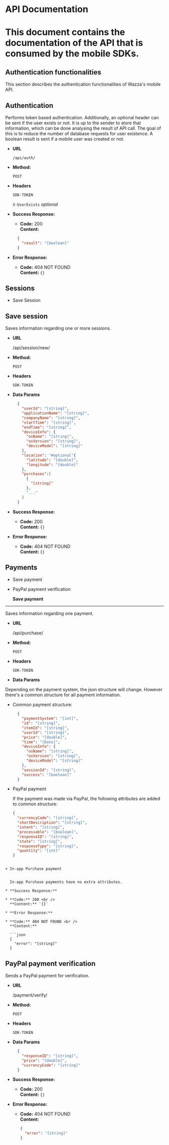 <h1>API Documentation<H1>

This document contains the documentation of the API that is consumed by the mobile SDKs. 

<h2>Authentication functionalities</h2>

This section describes the authentication functionalities of Wazza's mobile API.

**Authentication**
----
  Performs token based authentication. 
  Additionally, an optional header can be sent if the user exists or not. It is up to the sender to store that information, which can be done analysing the result of API call. The goal of this is to reduce the number of database requests for user existence. A boolean result is sent if a mobile user was created or not.

* **URL**

  `/api/auth/`

* **Method:**

  `POST`
   
*  **Headers**
    
    `SDK-TOKEN`

    `X-UserExists` *optional*

* **Success Response:**

  * **Code:** 200 <br />
    **Content:**
  ```json
    {
      "result": "[boolean]"
    }
  ```

* **Error Response:**

  * **Code:** 404 NOT FOUND <br />
    **Content:** `{}`


<h2>Sessions</h2>

+ Save Session

**Save session**
----
  Saves information regarding one or more sessions.

* **URL**

  /api/session/new/

* **Method:**

  `POST`
   
*  **Headers**
    
    `SDK-TOKEN`

* **Data Params**

  ```json
    {
      "userId": "[string]",
      "applicationName": "[string]",
      "companyName": "[string]",
      "startTime": "[string]",
      "endTime": "[string]",
      "deviceInfo": {
        "osName": "[string]",
        "osVersion": "[string]",
        "deviceModel": "[string]"
      },
      "location": "#optional"{
        "latitude": "[double]",
        "longitude": "[double]"
      },
      "purchases":[
        {
          "[string]"
        },
        "..."
      ]
    }
  ```

* **Success Response:**

  * **Code:** 200 <br />
    **Content:** `{}`

* **Error Response:**

  * **Code:** 404 NOT FOUND <br />
    **Content:** `{}`


<h2>Payments</h2>

+ Save payment
+ PayPal payment verification

  **Save payment**
----
  Saves information regarding one payment.

* **URL**

  /api/purchase/

* **Method:**

  `POST`

*  **Headers**
    
    `SDK-TOKEN`

* **Data Params**
 
Depending on the payment system, the json structure will change. However there's a common structure for all payment information.

+ Common payment structure:

  ```json
    {
      "paymentSystem": "[int]",
      "id": "[string]",
      "itemId": "[string]",
      "userId": "[string]",
      "price": "[double]",
      "time": "[Date]",
      "deviceInfo": {
        "osName": "[string]",
        "osVersion": "[string]",
        "deviceModel": "[string]"
      },
      "sessionId": "[string]",
      "success": "[boolean]"
    }
  ```
  
 + PayPal payment
  
 
    If the payment was made via PayPal, the following attributes are added to common structure:
  
    ```json
    {
      "currencyCode": "[string]",
      "shortDescription": "[string]",
      "intent": "[string]",
      "processable": "[boolean]",
      "responseID": "[string]",
      "state": "[string]",
      "responseType": "[string]",
      "quantity": "[int]"
    }
  ```
  
  + In-app Purchase payment
  

    In-app Purchase payments have no extra attributes.

* **Success Response:**

  * **Code:** 200 <br />
    **Content:** `{}`

* **Error Response:**

  * **Code:** 404 NOT FOUND <br />
    **Content:** 
   
    ```json
    {
      "error": "[string]"
    }
  ```

  **PayPal payment verification**
----
  Sends a PayPal payment for verification.

* **URL**

  /payment/verify/

* **Method:**

  `POST`

*  **Headers**
    
    `SDK-TOKEN`

* **Data Params**

  ```json
    {
      "responseID": "[string]",
      "price": "[double]",
      "currencyCode": "[string]"
    }
  ```

* **Success Response:**

  * **Code:** 200 <br />
    **Content:** `{}`

* **Error Response:**

  * **Code:** 404 NOT FOUND <br />
    **Content:** 
   
    ```json
    {
      "error": "[string]"
    }
  ```
